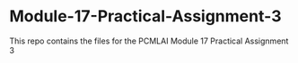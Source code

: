 # Module-17-Practical-Assignment-3
This repo contains the files for the PCMLAI Module 17 Practical Assignment 3
